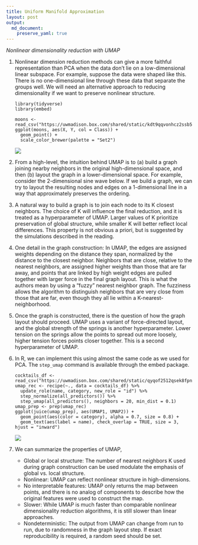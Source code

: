 ```yaml
---
title: Uniform Manifold Approximation
layout: post
output: 
  md_document:
    preserve_yaml: true
---
```


*Nonlinear dimensionality reduction with UMAP*

1.  Nonlinear dimension reduction methods can give a more faithful
    representation than PCA when the data don’t lie on a low-dimensional
    linear subspace. For example, suppose the data were shaped like
    this. There is no one-dimensional line through these data that
    separate the groups well. We will need an alternative approach to
    reducing dimensionality if we want to preserve nonlinear structure.

        library(tidyverse)
        library(embed)

        moons <- read_csv("https://uwmadison.box.com/shared/static/kdt9qqvonhcz2ssb599p1nqganrg1w6k.csv")
        ggplot(moons, aes(X, Y, col = Class)) +
          geom_point() +
          scale_color_brewer(palette = "Set2")

    ![](/stat679_notes/assets/weekX-Y/unnamed-chunk-2-1.png)

2.  From a high-level, the intuition behind UMAP is to (a) build a graph
    joining nearby neighbors in the original high-dimensional space, and
    then (b) layout the graph in a lower-dimensional space. For example,
    consider the 2-dimensional sine wave below. If we build a graph, we
    can try to layout the resulting nodes and edges on a 1-dimensional
    line in a way that approximately preserves the ordering.

3.  A natural way to build a graph is to join each node to its K closest
    neighbors. The choice of K will influence the final reduction, and
    it is treated as a hyperparameter of UMAP. Larger values of K
    prioritize preservation of global structure, while smaller K will
    better reflect local differences. This property is not obvious a
    priori, but is suggested by the simulations described in the
    reading.

4.  One detail in the graph construction: In UMAP, the edges are
    assigned weights depending on the distance they span, normalized by
    the distance to the closest neighbor. Neighbors that are close,
    relative to the nearest neighbors, are assigned higher weights than
    those that are far away, and points that are linked by high weight
    edges are pulled together with larger force in the final graph
    layout. This is what the authors mean by using a “fuzzy” nearest
    neighbor graph. The fuzziness allows the algorithm to distinguish
    neighbors that are very close from those that are far, even though
    they all lie within a K-nearest-neighborhood.

5.  Once the graph is constructed, there is the question of how the
    graph layout should proceed. UMAP uses a variant of force-directed
    layout, and the global strength of the springs is another
    hyperparameter. Lower tension on the springs allow the points to
    spread out more loosely, higher tension forces points closer
    together. This is a second hyperparameter of UMAP.

6.  In R, we can implement this using almost the same code as we used
    for PCA. The `step_umap` command is available through the embed
    package.

        cocktails_df <- read_csv("https://uwmadison.box.com/shared/static/qyqof2512qsek8fpnkqqiw3p1jb77acf.csv")
        umap_rec <- recipe(~., data = cocktails_df) %>%
          update_role(name, category, new_role = "id") %>%
          step_normalize(all_predictors()) %>%
          step_umap(all_predictors(), neighbors = 20, min_dist = 0.1)
        umap_prep <- prep(umap_rec)
        ggplot(juice(umap_prep), aes(UMAP1, UMAP2)) +
          geom_point(aes(color = category), alpha = 0.7, size = 0.8) +
          geom_text(aes(label = name), check_overlap = TRUE, size = 3, hjust = "inward")

    ![](/stat679_notes/assets/weekX-Y/unnamed-chunk-3-1.png)

7.  We can summarize the properties of UMAP,

    -   Global or local structure: The number of nearest neighbors K
        used during graph construction can be used modulate the emphasis
        of global vs. local structure.
    -   Nonlinear: UMAP can reflect nonlinear structure in
        high-dimensions.
    -   No interpretable features: UMAP only returns the map between
        points, and there is no analog of components to describe how the
        original features were used to construct the map.
    -   Slower: While UMAP is much faster than comparable nonlinear
        dimensionality reduction algorithms, it is still slower than
        linear approaches.
    -   Nondeterministic: The output from UMAP can change from run to
        run, due to randomness in the graph layout step. If exact
        reproducibility is required, a random seed should be set.
